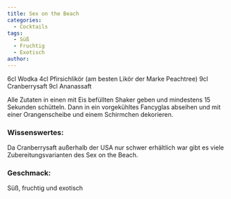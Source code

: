 ```yaml
---
title: Sex on the Beach
categories:
  - Cocktails
tags:
  - Süß
  - Fruchtig
  - Exotisch
author: 
---
```



6cl Wodka
4cl Pfirsichlikör (am besten Likör der Marke Peachtree)
9cl Cranberrysaft
9cl Ananassaft


Alle Zutaten in einen mit Eis befüllten Shaker geben und mindestens 15 Sekunden schütteln. 
Dann in ein vorgekühltes Fancyglas abseihen und mit einer Orangenscheibe und einem Schirmchen dekorieren. 


### Wissenswertes:
Da Cranberrysaft außerhalb der USA nur schwer erhältlich war gibt es viele Zubereitungsvarianten des Sex on the Beach.

### Geschmack:
Süß, fruchtig und exotisch
